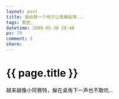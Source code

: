 ```yaml
---
layout: post
title: 谁给我一个地方让我躲起来...
tags: 那些,
datetime: 2009-05-30 20:48
pv: 79
comment: 3
share: 
---
```


{{ page.title }}
================

 越来越像小珂赛特，躲在桌角下一声也不敢吭... 

